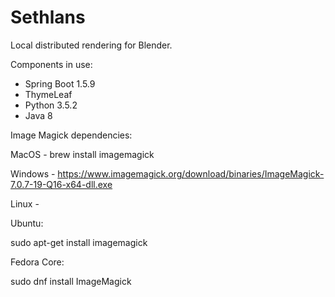 Sethlans
=======
Local distributed rendering for Blender.

Components in use:
 - Spring Boot 1.5.9
 - ThymeLeaf
 - Python 3.5.2
 - Java 8
 
 Image Magick dependencies:
 
 MacOS - brew install imagemagick
 
 Windows - https://www.imagemagick.org/download/binaries/ImageMagick-7.0.7-19-Q16-x64-dll.exe
 
 Linux - 

Ubuntu:
 
sudo apt-get install imagemagick

Fedora Core:

sudo dnf install ImageMagick